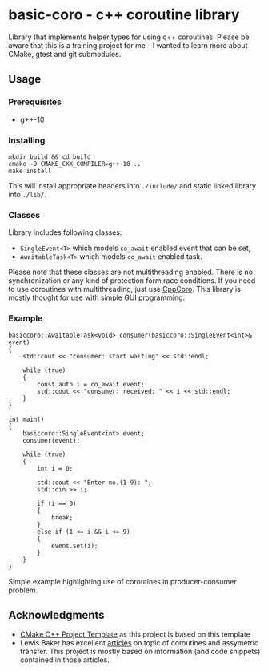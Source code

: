 # basic-coro - c++ coroutine library
Library that implements helper types for using c++ coroutines. Please be aware that this is a training project for me - I wanted to learn more about CMake, gtest and git submodules.

## Usage
### Prerequisites
* g++-10

### Installing
```
mkdir build && cd build
cmake -D CMAKE_CXX_COMPILER=g++-10 ..
make install
```
This will install appropriate headers into `./include/` and static linked library into `./lib/`.

### Classes
Library includes following classes:
* `SingleEvent<T>` which models `co_await` enabled event that can be set,
* `AwaitableTask<T>` which models `co_await` enabled task.

Please note that these classes are not multithreading enabled. There is no synchronization or any kind of protection form race conditions. If you need to use coroutines with multithreading, just use [CppCoro](https://github.com/lewissbaker/cppcoro). This library is mostly thought for use with simple GUI programming.

### Example
```
basiccoro::AwaitableTask<void> consumer(basiccoro::SingleEvent<int>& event)
{
    std::cout << "consumer: start waiting" << std::endl;

    while (true)
    {
        const auto i = co_await event;
        std::cout << "consumer: received: " << i << std::endl;
    }
}

int main()
{
    basiccoro::SingleEvent<int> event;
    consumer(event);

    while (true)
    {
        int i = 0;

        std::cout << "Enter no.(1-9): ";
        std::cin >> i;

        if (i == 0)
        {
            break;
        }
        else if (1 <= i && i <= 9)
        {
            event.set(i);
        }
    }
}
```
Simple example highlighting use of coroutines in producer-consumer problem.

## Acknowledgments
* [CMake C++ Project Template](https://github.com/kigster/cmake-project-template) as this project is based on this template
* Lewis Baker has excellent [articles](https://lewissbaker.github.io/) on topic of coroutines and assymetric transfer. This project is mostly based on information (and code snippets) contained in those articles.
